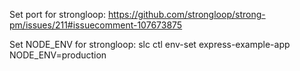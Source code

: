 Set port for strongloop:
https://github.com/strongloop/strong-pm/issues/211#issuecomment-107673875

Set NODE_ENV for strongloop:
slc ctl env-set express-example-app NODE_ENV=production
